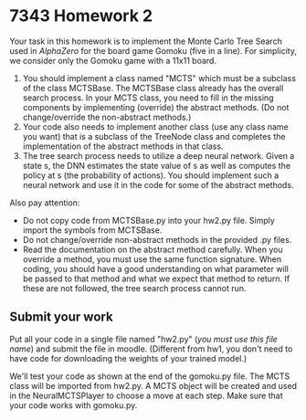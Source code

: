 # 7343 Homework 2

Your task in this homework is to implement the Monte Carlo Tree Search used in *AlphaZero* for the board game Gomoku (five in a line). For simplicity, we consider only the Gomoku game with a 11x11 board. 
1. You should implement a class named "MCTS" which must be a subclass of the class MCTSBase. The MCTSBase class already has the overall search process. In your MCTS class, you need to fill in the missing components by implementing (override) the abstract methods. (Do not change/override the non-abstract methods.) 
2. Your code also needs to implement another class (use any class name you want) that is a subclass of the TreeNode class and completes the implementation of the abstract methods in that class. 
3. The tree search process needs to utilize a deep neural network. Given a state s, the DNN  estimates the state value of s as well as computes the policy at s (the probability of actions). You should implement such a neural network and use it in the code for some of the abstract methods.     

Also pay attention:
 - Do not copy code from MCTSBase.py into your hw2.py file. Simply import the symbols from MCTSBase.
 - Do not change/override non-abstract methods in the provided .py files. 
 - Read the documentation on the abstract method carefully. When you override a method, you must use the same function signature. When coding, you should have a good understanding on what parameter will be passed to that method and what we expect that method to return. If these are not followed, the tree search process cannot run.

## Submit your work
Put all your code in a single file named "hw2.py" (*you must use this file name*) and submit the file in moodle. 
(Different from hw1, you don't need to have code for downloading the weights of your trained model.)

We'll test your code as shown at the end of the gomoku.py file. The MCTS class will be imported from hw2.py. A MCTS object will be created and used in the NeuralMCTSPlayer to choose a move at each step. Make sure that your code works with gomoku.py.  
 
 
